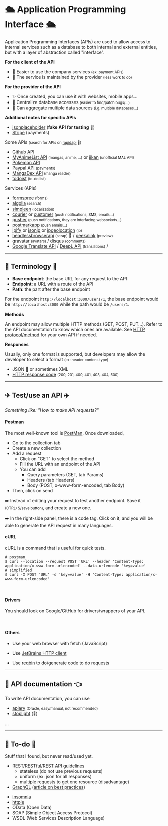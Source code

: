 # 🛳️ Application Programming Interface 🛳️

<div class="row row-cols-md-2 mt-4"><div>

Application Programming Interfaces (APIs) are used to allow access to internal services such as a database to both internal and external entities, but with a layer of abstraction called "interface".

**For the client of the API**

* 💐 Easier to use the company services <small>(ex: payment APIs)</small>
* 🍹 The service is maintained by the provider <small>(less work to do)</small>

**For the provider of the API**

* ✨ Once created, you can use it with websites, mobile apps...
* 🍹 Centralize database accesses <small>(easier to find/patch bugs/...)</small>
* 💎 Can aggregate multiple data sources <small>(i.g. multiple databases...)</small>
 
**Additional notes for specific APIs**

* [jsonplaceholder](https://jsonplaceholder.typicode.com/) (**fake API for testing** 🚀)
* [Stripe](../more/stripe/index.md) (payments)
</div><div>

Some APIs <small>(search for APIs on [rapidapi](https://rapidapi.com/hub) 🚀)</small>

* [Github API](https://docs.github.com/en/rest/guides/getting-started-with-the-rest-api)
* [MyAnimeList API](https://myanimelist.net/apiconfig/references/api/v2) <small>(mangas, anime, ...)</small> or [jikan](https://jikan.moe/) <small>(unofficial MAL API)</small>
* [Pokemon API](https://pokeapi.co/)
* [Paypal API](https://developer.paypal.com/docs/api/overview/) <small>(payments)</small>
* [MangaDex API](https://api.mangadex.org/docs/) <small>(manga reader)</small>
* [todoist](https://todoist.com/) <small>(to-do list)</small>

Services (APIs)

* [formspree](https://formspree.io/) <small>(forms)</small>
* [algolia](https://www.algolia.com/) <small>(search)</small>
* [simpleen](https://simpleen.io/) <small>(localization)</small>
* [courier](https://www.courier.com/) or [customer](https://customer.io/) <small>(push notifications, SMS, emails...)</small>
* [pusher](https://pusher.com/) <small>(push notifications, they are interfacing websockets...)</small>
* [postmarkapp](https://postmarkapp.com/) <small>(push emails...)</small>
* [ipify](https://www.ipify.org/) or [jsonip](https://jsonip.com/) or [ipgeolocation](https://ipgeolocation.io/) <small>(ip)</small>
* [headlessbrowserapi](https://headlessbrowserapi.com/) <small>(scrap)</small> 🚀 / [peekalink](https://www.peekalink.io/) <small>(preview)</small>
* [gravatar](https://en.gravatar.com/) <small>(avatars)</small> / [disqus](https://disqus.com/api/docs/) <small>(comments)</small>
* [Google Translate API](https://translate.googleapis.com/translate_a/single?client=gtx&sl=ko&tl=en&dt=t&q=176) / [DeepL API](https://www.deepl.com/pro-api) <small>(translations)</small> /

</div></div>

<hr class="sep-both">

## 📖 Terminology 📖

<div class="row row-cols-md-2 mt-4"><div>

* **Base endpoint**: the base URL for any request to the API
* **Endpoint**: a URL with a route of the API
* **Path**: the part after the base endpoint

For the endpoint `http://localhost:3000/users/1`, the base endpoint would be `http://localhost:3000` while the path would be `/users/1`.
</div><div>

**Methods**

An endpoint may allow multiple HTTP methods (GET, POST, PUT...). Refer to the API documentation to know which ones are available. See [HTTP protocol/method](/operating-systems/networking/protocols/http.md) for your own API if needed.

**Responses**

Usually, only one format is supported, but developers may allow the developer to select a format <small>(ex: header content-type)</small>

* JSON 💫 or sometimes XML
* [HTTP response code](/operating-systems/networking/protocols/http.md) <small>(200, 201, 400, 401, 403, 404, 500)</small>
</div></div>

<hr class="sep-both">

## ✈  Test/use an API ️✈️

*Something like: "How to make API requests?"*

<div class="row row-cols-md-2 mt-4"><div>

#### Postman

The most well-known tool is [PostMan](https://www.postman.com/). Once downloaded,

* Go to the collection tab
* Create a new collection
* Add a request
  * Click on "GET" to select the method
  * Fill the URL with an endpoint of the API
  * You can add
    * Query parameters (GET, tab Params)
    * Headers (tab Headers)
    * Body (POST, x-www-form-encoded, tab Body)
* Then, click on send

➡️ Instead of editing your request to test another endpoint. Save it <small>(CTRL+S/save button)</small>, and create a new one.

➡️ In the right-side panel, there is a code tag. Click on it, and you will be able to generate the API request in many languages.
</div><div>

#### cURL

cURL is a command that is useful for quick tests.

```
# postman
$ curl --location --request POST 'URL' --header 'Content-Type: application/x-www-form-urlencoded' --data-urlencode 'key=value'
# simplified
$ curl -X POST 'URL' -d 'key=value' -H 'Content-Type: application/x-www-form-urlencoded'
```

<br>

#### Drivers

You should look on Google/GitHub for drivers/wrappers of your API.

<br>

#### Others

* Use your web browser with fetch (JavaScript)

* Use [JetBrains HTTP client](https://www.jetbrains.com/help/phpstorm/http-client-in-product-code-editor.html)

* Use [reqbin](https://reqbin.com/) to do/generate code to do requests
</div></div>

<hr class="sep-both">

## 🤙 API documentation 👈️

<div class="row row-cols-md-2 mt-4"><div>

To write API documentation, you can use

* [apiary](https://apiary.io/) <small>(Oracle, easy/manual, not recommended)</small>
* [stoplight](https://stoplight.io/) (👻)
</div><div>

...
</div></div>

<hr class="sep-both">

## 👻 To-do 👻

Stuff that I found, but never read/used yet.

<div class="row row-cols-md-2"><div>

* REST/RESTful/[REST API guidelines](https://github.com/controlook-zz/standards/blob/master/backend/rest-api-guidelines.md)
  * stateless (do not use previous requests)
  * uniform (ex: json for all responses)
  * multiple requests to get one resource (disadvantage)
* [GraphQL](https://graphql.org/) ([article on best practices](https://stepzen.com/blog/designing-graphql-apis-best-practices-and-learnings-from-rest-api-design))
</div><div>

* [insomnia](https://birdie0.github.io/discord-webhooks-guide/tools/insomnia.html)
* [httpie](https://birdie0.github.io/discord-webhooks-guide/tools/httpie.html)
* OData (Open Data)
* SOAP (Simple Object Access Protocol)
* WSDL (Web Services Description Language)

</div></div>